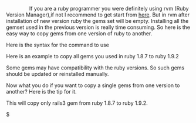                 If you are a ruby programmer you were definitely using rvm (Ruby Version Manager),if not I recommend to get start from [here](http://beginrescueend.com/). But in rvm after installation of new version ruby the gems set will be empty. Installing all the gemset used in the previous version is really time consuming. So here is the easy way to copy gems from one version of ruby to another.

Here is the syntax for the command to use

Here is an example to copy all gems you used in ruby 1.8.7 to ruby 1.9.2

Some gems may have compatibility with the ruby versions. So such gems should be updated or reinstalled manually.

Now what you do if you want to copy a single gems from one version to another? Here is the tip for it.

This will copy only rails3 gem from ruby 1.8.7 to ruby 1.9.2.

$

